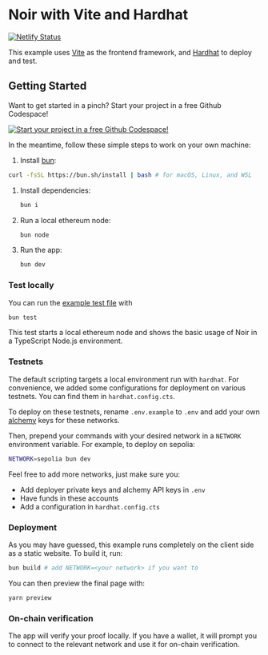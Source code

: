 # Noir with Vite and Hardhat

[![Netlify Status](https://api.netlify.com/api/v1/badges/e4bd1ebc-6be1-4ed2-8be8-18f70382ae22/deploy-status)](https://app.netlify.com/sites/noir-vite-hardhat/deploys)

This example uses [Vite](https://vite.dev/) as the frontend framework, and
[Hardhat](https://hardhat.org/) to deploy and test.

## Getting Started

Want to get started in a pinch? Start your project in a free Github Codespace!

[![Start your project in a free Github Codespace!](https://github.com/codespaces/badge.svg)](https://codespaces.new/noir-lang/noir-starter/tree/main)

In the meantime, follow these simple steps to work on your own machine:

1. Install [bun](https://bun.sh/docs/installation):

```bash
curl -fsSL https://bun.sh/install | bash # for macOS, Linux, and WSL
```

1. Install dependencies:

   ```bash
   bun i
   ```

2. Run a local ethereum node:

   ```bash
   bun node
   ```

3. Run the app:

   ```bash
   bun dev
   ```

### Test locally

You can run the [example test file](./test/index.test.ts) with

```bash
bun test
```

This test starts a local ethereum node and shows the basic usage of Noir in a TypeScript Node.js environment.

### Testnets

The default scripting targets a local environment run with `hardhat`. For convenience, we added some configurations for deployment on various testnets. You can find them in `hardhat.config.cts`.

To deploy on these testnets, rename `.env.example` to `.env` and add your own [alchemy](https://www.alchemy.com/) keys for these networks.

Then, prepend your commands with your desired network in a `NETWORK` environment variable. For example, to deploy on sepolia:

```bash
NETWORK=sepolia bun dev
```

Feel free to add more networks, just make sure you:

- Add deployer private keys and alchemy API keys in `.env`
- Have funds in these accounts
- Add a configuration in `hardhat.config.cts`

### Deployment

As you may have guessed, this example runs completely on the client side as a static website. To build it, run:

```bash
bun build # add NETWORK=<your network> if you want to
```

You can then preview the final page with:

```bash
yarn preview
```

### On-chain verification

The app will verify your proof locally. If you have a wallet, it will prompt you to connect to the relevant network and use it for on-chain verification.

